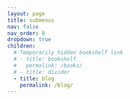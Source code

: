 ```yaml
---
layout: page
title: submenus
nav: false
nav_order: 8
dropdown: true
children:
  # Temporarily hidden bookshelf link
  # - title: bookshelf
  #   permalink: /books/
  # - title: divider
  - title: blog
    permalink: /blog/
---
```

